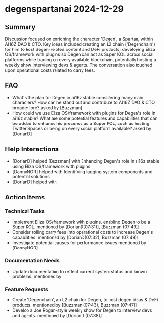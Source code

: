 # degenspartanai 2024-12-29

## Summary
Discussion focused on enriching the character 'Degen', a Spartan, within AI16Z DAO & CTO. Key ideas included creating an L2 chain ('Degenchain') for him to host degen-related content and DeFi products; developing Eliza OS/framework with plugins so Degen can act as Super KOL across social platforms while trading on every available blockchain, potentially hosting a weekly show interviewing devs & agents. The conversation also touched upon operational costs related to carry fees.

## FAQ
- What's the plan for Degen in ai16z stable considering many main characters? How can he stand out and contribute to AI16Z DAO & CTO broader lore? asked by [Buzzman]
- How could we use Eliza OS/framework with plugins for Degen's role in ai16z stable? What are some potential features and capabilities that can be added to enhance his presence as a Super KOL, such as hosting Twitter Spaces or being on every social platform available? asked by [DorianD]

## Help Interactions
- [DorianD] helped [Buzzman] with Enhancing Degen's role in ai16z stable using Eliza OS/framework with plugins
- [DannyNOR] helped  with Identifying lagging system components and potential solutions
- [DorianD] helped  with 

## Action Items

### Technical Tasks
- Implement Eliza OS/framework with plugins, enabling Degen to be a Super KOL. mentioned by [DorianD(07:31)], [Buzzman (07:49)]
- Consider rolling carry fees into operational costs to increase Degen's capabilities. mentioned by [DorianD(07:32), Buzzman (07:49)]
- Investigate potential causes for performance issues mentioned by [DannyNOR]

### Documentation Needs
- Update documentation to reflect current system status and known problems. mentioned by 

### Feature Requests
- Create 'Degenchain', an L2 chain for Degen, to host degen ideas & DeFi products. mentioned by [Buzzman (07:43), Buzzman (07:47)]
- Develop a Joe Rogan-style weekly show for Degen to interview devs and agents. mentioned by [DorianD (07:38)]